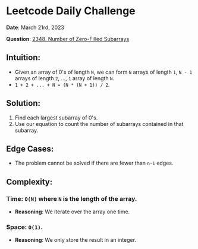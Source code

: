 # Leetcode Daily Challenge

**Date**: March 21rd, 2023

**Question**: [2348. Number of Zero-Filled Subarrays
](https://leetcode.com/problems/number-of-zero-filled-subarrays/description/)

## Intuition:
*   Given an array of 0's of length `N`, we can form `N` arrays of length `1`, `N - 1` arrays of length `2`, ..., `1` array of length `N`.
*   `1 + 2 + ... + N = (N * (N + 1)) / 2`.

## Solution:
1.  Find each largest subarray of 0's.
2.  Use our equation to count the number of subarrays contained in that subarray.

## Edge Cases:
*   The problem cannot be solved if there are fewer than `n-1` edges.

## Complexity:
### Time: `O(N)` where `N` is the length of the array.
*   **Reasoning**: We iterate over the array one time.
### Space: `O(1)`.
*   **Reasoning**: We only store the result in an integer.

